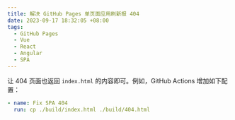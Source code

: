 ```yaml
---
title: 解决 GitHub Pages 单页面应用刷新报 404
date: 2023-09-17 18:32:05 +08:00
tags:
  - GitHub Pages
  - Vue
  - React
  - Angular
  - SPA
---
```


让 404 页面也返回 `index.html` 的内容即可。例如，GitHub Actions 增加如下配置：

```yaml
- name: Fix SPA 404
  run: cp ./build/index.html ./build/404.html
```
